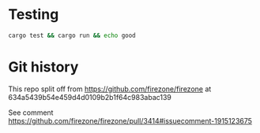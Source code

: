 # Testing

```bash
cargo test && cargo run && echo good
```

# Git history

This repo split off from <https://github.com/firezone/firezone> at 634a5439b54e459d4d0109b2b1f64c983abac139

See comment <https://github.com/firezone/firezone/pull/3414#issuecomment-1915123675>
